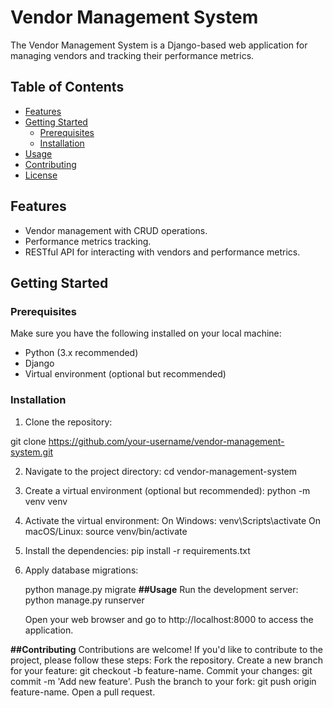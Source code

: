 # Vendor Management System

The Vendor Management System is a Django-based web application for managing vendors and tracking their performance metrics.

## Table of Contents

- [Features](#features)
- [Getting Started](#getting-started)
  - [Prerequisites](#prerequisites)
  - [Installation](#installation)
- [Usage](#usage)
- [Contributing](#contributing)
- [License](#license)


## Features

- Vendor management with CRUD operations.
- Performance metrics tracking.
- RESTful API for interacting with vendors and performance metrics.

## Getting Started

### Prerequisites 

Make sure you have the following installed on your local machine:

- Python (3.x recommended)
- Django
- Virtual environment (optional but recommended)

### Installation

1. Clone the repository:

git clone https://github.com/your-username/vendor-management-system.git

2. Navigate to the project directory:
    cd vendor-management-system
3. Create a virtual environment (optional but recommended):
   python -m venv venv
4. Activate the virtual environment:
  On Windows:
    venv\Scripts\activate
  On macOS/Linux:
    source venv/bin/activate
5. Install the dependencies:
    pip install -r requirements.txt
6. Apply database migrations:

    python manage.py migrate
**##Usage**
  Run the development server:
    python manage.py runserver

   Open your web browser and go to http://localhost:8000 to access the application.

**##Contributing**
Contributions are welcome! If you'd like to contribute to the project, please follow these steps:
    Fork the repository.
    Create a new branch for your feature: git checkout -b feature-name.
    Commit your changes: git commit -m 'Add new feature'.
    Push the branch to your fork: git push origin feature-name.
    Open a pull request.




